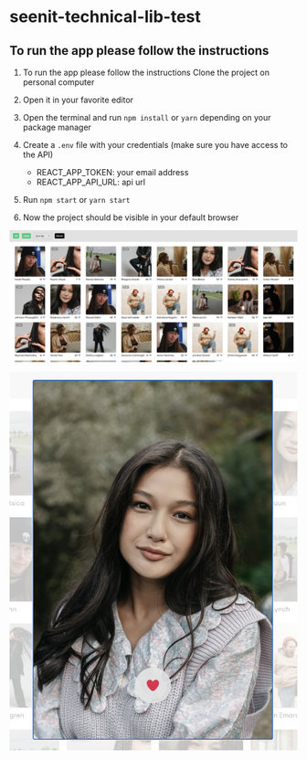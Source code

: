 # seenit-technical-lib-test
## To run the app please follow the instructions


1. To run the app please follow the instructions
   Clone the project on personal computer

2. Open it in your favorite editor

3. Open the terminal and run `npm install` or `yarn` depending on your package manager

4. Create a `.env` file with your credentials (make sure you have access to the API)

   * REACT_APP_TOKEN: your email address
   * REACT_APP_API_URL: api url

5. Run `npm start` or `yarn start`

6. Now the project should be visible in your default browser

![alt text](https://github.com/JamesdsWarner/seenit-technical-lib-test/blob/main/src/images/Screenshot%202022-06-17%20at%2012.44.24%20(2).png "First screenshot")

![alt text](https://github.com/JamesdsWarner/seenit-technical-lib-test/blob/main/src/images/Screenshot%202022-06-17%20at%2012.50.24.png "Second screenshot")

